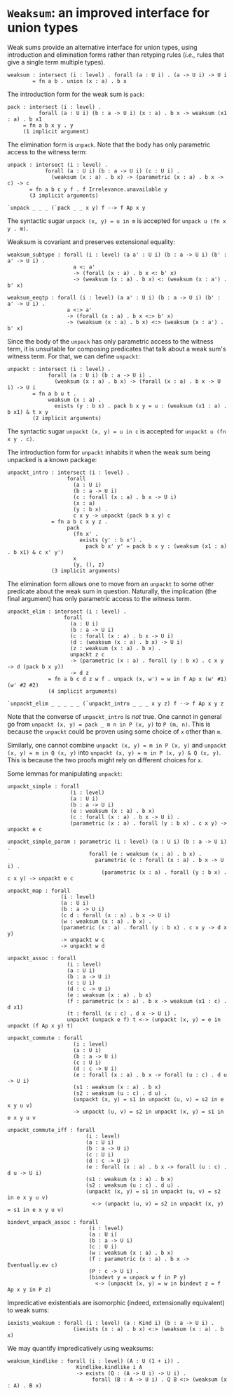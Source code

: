 # `Weaksum`: an improved interface for union types

Weak sums provide an alternative interface for union types, using
introduction and elimination forms rather than retyping rules (*i.e.,*
rules that give a single term multiple types).

    weaksum : intersect (i : level) . forall (a : U i) . (a -> U i) -> U i
            = fn a b . union (x : a) . b x

The introduction form for the weak sum is `pack`:
    
    pack : intersect (i : level) .
              forall (a : U i) (b : a -> U i) (x : a) . b x -> weaksum (x1 : a) . b x1
         = fn a b x y . y
         (1 implicit argument)

The elimination form is `unpack`.  Note that the body has only
parametric access to the witness term:

    unpack : intersect (i : level) .
                forall (a : U i) (b : a -> U i) (c : U i) .
                  (weaksum (x : a) . b x) -> (parametric (x : a) . b x -> c) -> c
           = fn a b c y f . f Irrelevance.unavailable y
           (3 implicit arguments)

    `unpack _ _ _ (`pack _ _ x y) f --> f Ap x y

The syntactic sugar `unpack (x, y) = u in m` is accepted for 
`unpack u (fn x y . m)`.

Weaksum is covariant and preserves extensional equality:

    weaksum_subtype : forall (i : level) (a a' : U i) (b : a -> U i) (b' : a' -> U i) .
                         a <: a'
                         -> (forall (x : a) . b x <: b' x)
                         -> (weaksum (x : a) . b x) <: (weaksum (x : a') . b' x)

    weaksum_eeqtp : forall (i : level) (a a' : U i) (b : a -> U i) (b' : a' -> U i) .
                       a <:> a'
                       -> (forall (x : a) . b x <:> b' x)
                       -> (weaksum (x : a) . b x) <:> (weaksum (x : a') . b' x)

Since the body of the `unpack` has only parametric access to the
witness term, it is unsuitable for composing predicates that talk
about a weak sum's witness term.  For that, we can define
`unpackt`:

    unpackt : intersect (i : level) .
                 forall (a : U i) (b : a -> U i) .
                   (weaksum (x : a) . b x) -> (forall (x : a) . b x -> U i) -> U i
            = fn a b u t .
                 weaksum (x : a) .
                   exists (y : b x) . pack b x y = u : (weaksum (x1 : a) . b x1) & t x y
            (2 implicit arguments)
    
The syntactic sugar `unpackt (x, y) = u in c` is accepted for
`unpackt u (fn x y . c)`.

The introduction form for `unpackt` inhabits it when the weak sum
being unpacked is a known package:

    unpackt_intro : intersect (i : level) .
                       forall
                         (a : U i)
                         (b : a -> U i)
                         (c : forall (x : a) . b x -> U i)
                         (x : a)
                         (y : b x) .
                         c x y -> unpackt (pack b x y) c
                  = fn a b c x y z .
                       pack
                         (fn x' .
                           exists (y' : b x') .
                             pack b x' y' = pack b x y : (weaksum (x1 : a) . b x1) & c x' y')
                         x
                         (y, (), z)
                  (3 implicit arguments)

The elimination form allows one to move from an `unpackt` to some
other predicate about the weak sum in question.  Naturally, the
implication (the final argument) has only parametric access to the
witness term.

    unpackt_elim : intersect (i : level) .
                      forall
                        (a : U i)
                        (b : a -> U i)
                        (c : forall (x : a) . b x -> U i)
                        (d : (weaksum (x : a) . b x) -> U i)
                        (z : weaksum (x : a) . b x) .
                        unpackt z c
                        -> (parametric (x : a) . forall (y : b x) . c x y -> d (pack b x y))
                        -> d z
                 = fn a b c d z w f . unpack (x, w') = w in f Ap x (w' #1) (w' #2 #2)
                 (4 implicit arguments)

    `unpackt_elim _ _ _ _ _ (`unpackt_intro _ _ _ x y z) f --> f Ap x y z

Note that the converse of `unpackt_intro` is *not* true.  One cannot
in general go from `unpackt (x, y) = pack _ m n in P (x, y)` to 
`P (m, n)`.  This is because the `unpackt` could be proven using some
choice of `x` other than `m`.

Similarly, one cannot combine `unpackt (x, y) = m in P (x, y)` and
`unpackt (x, y) = m in Q (x, y)` into `unpackt (x, y) = m in P (x, y)
& Q (x, y)`.  This is because the two proofs might rely on different
choices for `x`.


Some lemmas for manipulating `unpackt`:

    unpackt_simple : forall
                        (i : level)
                        (a : U i)
                        (b : a -> U i)
                        (e : weaksum (x : a) . b x)
                        (c : forall (x : a) . b x -> U i) .
                        (parametric (x : a) . forall (y : b x) . c x y) -> unpackt e c

    unpackt_simple_param : parametric (i : level) (a : U i) (b : a -> U i) .
                              forall (e : weaksum (x : a) . b x) .
                                parametric (c : forall (x : a) . b x -> U i) .
                                  (parametric (x : a) . forall (y : b x) . c x y) -> unpackt e c

    unpackt_map : forall
                     (i : level)
                     (a : U i)
                     (b : a -> U i)
                     (c d : forall (x : a) . b x -> U i)
                     (w : weaksum (x : a) . b x) .
                     (parametric (x : a) . forall (y : b x) . c x y -> d x y)
                     -> unpackt w c
                     -> unpackt w d

    unpackt_assoc : forall
                       (i : level)
                       (a : U i)
                       (b : a -> U i)
                       (c : U i)
                       (d : c -> U i)
                       (e : weaksum (x : a) . b x)
                       (f : parametric (x : a) . b x -> weaksum (x1 : c) . d x1)
                       (t : forall (x : c) . d x -> U i) .
                       unpackt (unpack e f) t <-> (unpackt (x, y) = e in unpackt (f Ap x y) t)

    unpackt_commute : forall
                         (i : level)
                         (a : U i)
                         (b : a -> U i)
                         (c : U i)
                         (d : c -> U i)
                         (e : forall (x : a) . b x -> forall (u : c) . d u -> U i)
                         (s1 : weaksum (x : a) . b x)
                         (s2 : weaksum (u : c) . d u) .
                         (unpackt (x, y) = s1 in unpackt (u, v) = s2 in e x y u v)
                         -> unpackt (u, v) = s2 in unpackt (x, y) = s1 in e x y u v

    unpackt_commute_iff : forall
                             (i : level)
                             (a : U i)
                             (b : a -> U i)
                             (c : U i)
                             (d : c -> U i)
                             (e : forall (x : a) . b x -> forall (u : c) . d u -> U i)
                             (s1 : weaksum (x : a) . b x)
                             (s2 : weaksum (u : c) . d u) .
                             (unpackt (x, y) = s1 in unpackt (u, v) = s2 in e x y u v)
                               <-> (unpackt (u, v) = s2 in unpackt (x, y) = s1 in e x y u v)

    bindevt_unpack_assoc : forall
                              (i : level)
                              (a : U i)
                              (b : a -> U i)
                              (c : U i)
                              (w : weaksum (x : a) . b x)
                              (f : parametric (x : a) . b x -> Eventually.ev c)
                              (P : c -> U i) .
                              (bindevt y = unpack w f in P y)
                                <-> (unpackt (x, y) = w in bindevt z = f Ap x y in P z)

Impredicative existentials are isomorphic (indeed, extensionally
equivalent) to weak sums:

    iexists_weaksum : forall (i : level) (a : Kind i) (b : a -> U i) .
                         (iexists (x : a) . b x) <:> (weaksum (x : a) . b x)

We may quantify impredicatively using weaksums:

    weaksum_kindlike : forall (i : level) (A : U (1 + i)) .
                          Kindlike.kindlike i A
                          -> exists (Q : (A -> U i) -> U i) .
                               forall (B : A -> U i) . Q B <:> (weaksum (x : A) . B x)
